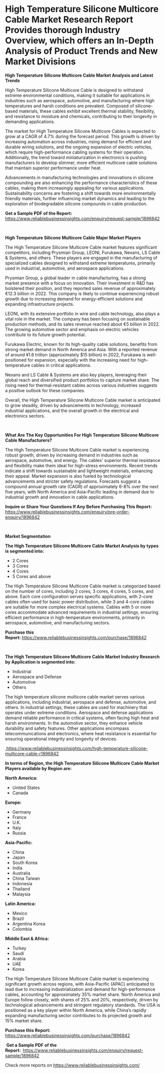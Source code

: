 <p><h1>High Temperature Silicone Multicore Cable Market Research Report Provides thorough Industry Overview, which offers an In-Depth Analysis of Product Trends and New Market Divisions</h1></p><p><strong>High Temperature Silicone Multicore Cable Market Analysis and Latest Trends</strong></p>
<p><p>High Temperature Silicone Multicore Cable is designed to withstand extreme environmental conditions, making it suitable for applications in industries such as aerospace, automotive, and manufacturing where high temperatures and harsh conditions are prevalent. Composed of silicone-based materials, these cables exhibit excellent thermal stability, flexibility, and resistance to moisture and chemicals, contributing to their longevity in demanding applications.</p><p>The market for High Temperature Silicone Multicore Cables is expected to grow at a CAGR of 4.7% during the forecast period. This growth is driven by increasing automation across industries, rising demand for efficient and durable wiring solutions, and the ongoing expansion of electric vehicles, which require high-performance cabling systems for their operation. Additionally, the trend toward miniaturization in electronics is pushing manufacturers to develop slimmer, more efficient multicore cable solutions that maintain superior performance under heat.</p><p>Advancements in manufacturing technologies and innovations in silicone compounding are also enhancing the performance characteristics of these cables, making them increasingly appealing for various applications. Sustainability concerns are fostering a shift towards more environmentally friendly materials, further influencing market dynamics and leading to the exploration of biodegradable silicone compounds in cable production.</p></p>
<p><strong>Get a Sample PDF of the Report:&nbsp;</strong> <a href="https://www.reliablebusinessinsights.com/enquiry/request-sample/1896842?utm_campaign=2127&utm_medium=2&utm_source=Github&utm_content=ia&utm_term=13022025&utm_id=high-temperature-silicone-multicore-cable">https://www.reliablebusinessinsights.com/enquiry/request-sample/1896842</a></p>
<p>&nbsp;</p>
<p><strong>High Temperature Silicone Multicore Cable Major Market Players</strong></p>
<p><p>The High Temperature Silicone Multicore Cable market features significant competitors, including Prysmian Group, LEONI, Furukawa, Nexans, LS Cable & Systems, and others. These players are engaged in the manufacturing of specialized cables designed to withstand extreme temperatures, primarily used in industrial, automotive, and aerospace applications.</p><p>Prysmian Group, a global leader in cable manufacturing, has a strong market presence with a focus on innovation. Their investment in R&D has bolstered their position, and they reported sales revenue of approximately €12.3 billion in 2022. This company is likely to continue experiencing robust growth due to increasing demand for energy-efficient solutions and expanding infrastructure projects.</p><p>LEONI, with its extensive portfolio in wire and cable technology, also plays a vital role in the market. The company has been focusing on sustainable production methods, and its sales revenue reached about €5 billion in 2022. The growing automotive sector and emphasis on electric vehicles contribute to its future growth potential.</p><p>Furukawa Electric, known for its high-quality cable solutions, benefits from strong market demand in North America and Asia. With a reported revenue of around ¥1.6 trillion (approximately $15 billion) in 2022, Furukawa is well-positioned for expansion, especially with the increasing need for high-temperature cables in critical applications.</p><p>Nexans and LS Cable & Systems are also key players, leveraging their global reach and diversified product portfolios to capture market share. The rising need for thermal-resistant cables across various industries suggests a positive outlook for these companies.</p><p>Overall, the High Temperature Silicone Multicore Cable market is anticipated to grow steadily, driven by advancements in technology, increased industrial applications, and the overall growth in the electrical and electronics sectors.</p></p>
<p>&nbsp;</p>
<p><strong>What Are The Key Opportunities For High Temperature Silicone Multicore Cable Manufacturers?</strong></p>
<p><p>The High Temperature Silicone Multicore Cable market is experiencing robust growth, driven by increasing demand in industries such as aerospace, automotive, and energy. The cables' superior thermal resistance and flexibility make them ideal for high-stress environments. Recent trends indicate a shift towards sustainable and lightweight materials, enhancing their appeal. Market expansion is also fueled by technological advancements and stricter safety regulations. Forecasts suggest a compound annual growth rate (CAGR) of approximately 6-8% over the next five years, with North America and Asia-Pacific leading in demand due to industrial growth and innovation in cable applications.</p></p>
<p><strong>Inquire or Share Your Questions If Any Before Purchasing This Report:</strong> <a href="https://www.reliablebusinessinsights.com/enquiry/pre-order-enquiry/1896842?utm_campaign=2127&utm_medium=2&utm_source=Github&utm_content=ia&utm_term=13022025&utm_id=high-temperature-silicone-multicore-cable">https://www.reliablebusinessinsights.com/enquiry/pre-order-enquiry/1896842</a></p>
<p>&nbsp;</p>
<p><strong>Market Segmentation</strong></p>
<p><strong>The High Temperature Silicone Multicore Cable Market Analysis by types is segmented into:</strong></p>
<p><ul><li>2 Cores</li><li>3 Cores</li><li>4 Cores</li><li>5 Cores and above</li></ul></p>
<p><p>The High Temperature Silicone Multicore Cable market is categorized based on the number of cores, including 2 cores, 3 cores, 4 cores, 5 cores, and above. Each core configuration serves specific applications, with 2-core cables often used for basic power distribution, while 3 and 4-core cables are suitable for more complex electrical systems. Cables with 5 or more cores accommodate advanced requirements in industrial settings, ensuring efficient performance in high-temperature environments, primarily in aerospace, automotive, and manufacturing sectors.</p></p>
<p><strong>Purchase this Report:&nbsp;</strong><a href="https://www.reliablebusinessinsights.com/purchase/1896842?utm_campaign=2127&utm_medium=2&utm_source=Github&utm_content=ia&utm_term=13022025&utm_id=high-temperature-silicone-multicore-cable">https://www.reliablebusinessinsights.com/purchase/1896842</a></p>
<p>&nbsp;</p>
<p><strong>The High Temperature Silicone Multicore Cable Market Industry Research by Application is segmented into:</strong></p>
<p><ul><li>Industrial</li><li>Aerospace and Defense</li><li>Automotive</li><li>Others</li></ul></p>
<p><p>The high temperature silicone multicore cable market serves various applications, including industrial, aerospace and defense, automotive, and others. In industrial settings, these cables are used for machinery that operates under extreme conditions. Aerospace and defense applications demand reliable performance in critical systems, often facing high heat and harsh environments. In the automotive sector, they enhance vehicle durability and safety features. Other applications encompass telecommunications and electronics, where heat resistance is essential for ensuring operational integrity and longevity of devices.</p></p>
<p><a href="https://www.reliablebusinessinsights.com/high-temperature-silicone-multicore-cable-r1896842?utm_campaign=2127&utm_medium=2&utm_source=Github&utm_content=ia&utm_term=13022025&utm_id=high-temperature-silicone-multicore-cable">&nbsp;https://www.reliablebusinessinsights.com/high-temperature-silicone-multicore-cable-r1896842</a></p>
<p><strong>In terms of Region, the High Temperature Silicone Multicore Cable Market Players available by Region are:</strong></p>
<p>
    <p> <strong> North America: </strong>
        <ul>
            <li>United States</li>
            <li>Canada</li>
        </ul>
        </p> 
    <p> <strong> Europe: </strong>
        <ul>
            <li>Germany</li>
            <li>France</li>
            <li>U.K.</li>
            <li>Italy</li>
            <li>Russia</li>
        </ul>
        </p> 
    <p> <strong> Asia-Pacific: </strong>
        <ul>
            <li>China</li>
            <li>Japan</li>
            <li>South Korea</li>
            <li>India</li>
            <li>Australia</li>
            <li>China Taiwan</li>
            <li>Indonesia</li>
            <li>Thailand</li>
            <li>Malaysia</li>
        </ul>
        </p> 
    <p> <strong> Latin America: </strong>
        <ul>
            <li>Mexico</li>
            <li>Brazil</li>
            <li>Argentina Korea</li>
            <li>Colombia</li>
        </ul>
        </p> 
    <p> <strong> Middle East & Africa: </strong>
        <ul>
            <li>Turkey</li>
            <li>Saudi</li>
            <li>Arabia</li>
            <li>UAE</li>
            <li>Korea</li>
        </ul>
    </p>
    </p>
<p><p>The High Temperature Silicone Multicore Cable market is experiencing significant growth across regions, with Asia-Pacific (APAC) anticipated to lead due to increasing industrialization and demand for high-performance cables, accounting for approximately 35% market share. North America and Europe follow closely, with shares of 25% and 20%, respectively, driven by technological advancements and stringent regulatory standards. The USA is positioned as a key player within North America, while China’s rapidly expanding manufacturing sector contributes to its projected growth and 15% market share.</p></p>
<p><strong>Purchase this Report: </strong><a href="https://www.reliablebusinessinsights.com/purchase/1896842?utm_campaign=2127&utm_medium=2&utm_source=Github&utm_content=ia&utm_term=13022025&utm_id=high-temperature-silicone-multicore-cable">https://www.reliablebusinessinsights.com/purchase/1896842</a></p>
<p>&nbsp;<strong>Get a Sample PDF of the Report:&nbsp;&nbsp;</strong><a href="https://www.reliablebusinessinsights.com/enquiry/request-sample/1896842?utm_campaign=2127&utm_medium=2&utm_source=Github&utm_content=ia&utm_term=13022025&utm_id=high-temperature-silicone-multicore-cable">https://www.reliablebusinessinsights.com/enquiry/request-sample/1896842</a></p>
<p><strong></strong></p>
<p>Check more reports on <a href="https://www.reliablebusinessinsights.com/?utm_campaign=2127&utm_medium=2&utm_source=Github&utm_content=ia&utm_term=13022025&utm_id=high-temperature-silicone-multicore-cable">https://www.reliablebusinessinsights.com/</a></p>